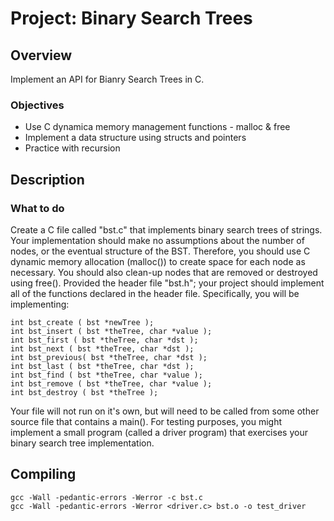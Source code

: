 # Project: Binary Search Trees
## Overview
Implement an API for Bianry Search Trees in C.
### Objectives
- Use C dynamica memory management functions - malloc & free
- Implement a data structure using structs and pointers
- Practice with recursion
## Description
### What to do
Create a C file called "bst.c" that implements binary search trees of strings.
Your implementation should make no assumptions about the number of nodes, or the eventual structure of the BST.
Therefore, you should use C dynamic memory allocation (malloc()) to create space for each node as necessary.
You should also clean-up nodes that are removed or destroyed using free().
Provided the header file "bst.h"; your project should implement all of the functions declared in the header file.
Specifically, you will be implementing:
```
int bst_create ( bst *newTree );
int bst_insert ( bst *theTree, char *value );
int bst_first ( bst *theTree, char *dst );
int bst_next ( bst *theTree, char *dst );
int bst_previous( bst *theTree, char *dst );
int bst_last ( bst *theTree, char *dst );
int bst_find ( bst *theTree, char *value );
int bst_remove ( bst *theTree, char *value );
int bst_destroy ( bst *theTree ); 
```
Your file will not run on it's own, but will need to be called from some other source file that contains a main().
For testing purposes, you might implement a small program (called a driver program) that exercises your binary search tree implementation.
## Compiling
```
gcc -Wall -pedantic-errors -Werror -c bst.c
gcc -Wall -pedantic-errors -Werror <driver.c> bst.o -o test_driver
```
